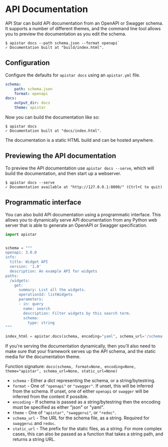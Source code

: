 # API Documentation

API Star can build API documentation from an OpenAPI or Swagger schema.
It supports a number of different themes, and the command line tool allows you
to preview the documentation as you edit the schema.

```script
$ apistar docs --path schema.json --format openapi`
✓ Documentation built at "build/index.html".
```

## Configuration

Configure the defaults for `apistar docs` using an `apistar.yml` file.

```yaml
schema:
    path: schema.json
    format: openapi
docs:
    output_dir: docs
    theme: apistar
```

Now you can build the documentation like so:

```shell
$ apistar docs
✓ Documentation built at "docs/index.html".
```

The documentation is a static HTML build and can be hosted anywhere.

## Previewing the API documentation

To preview the API documentation use `apistar docs --serve`, which will
build the documentation, and then start up a webserver.

```shell
$ apistar docs --serve
✓ Documentation available at "http://127.0.0.1:8000/" (Ctrl+C to quit)
```

## Programmatic interface

You can also build API documentation using a programmatic interface.
This allows you to dynamically serve API documentation from any Python web
server that is able to generate an OpenAPI or Swagger specification.

```python
import apistar


schema = """
openapi: 3.0.0
info:
  title: Widget API
  version: '1.0'
  description: An example API for widgets
paths:
  /widgets:
    get:
      summary: List all the widgets.
      operationId: listWidgets
      parameters:
      - in: query
        name: search
        description: Filter widgets by this search term.
        schema:
          type: string
"""

index_html = apistar.docs(schema, encoding="yaml", schema_url='/schema.yaml', static_url='/static/')
```

If you're serving the documentation dynamically, then you'll also need to make
sure that your framework serves up the API schema, and the static media for the
documentation theme.

Function signature: `docs(schema, format=None, encoding=None, theme="apistar", schema_url=None, static_url=None)`

* `schema` - Either a dict representing the schema, or a string/bytestring.
* `format` - One of `"openapi"` or `"swagger"`. If unset, this will be inferred from the schema.
If unset, one of either `openapi` or `swagger` will be inferred from the content if possible.
* `encoding` - If schema is passed as a string/bytestring then the encoding must be
specified as either "json" or "yaml".
* `theme` - One of `"apistar"`, `"swaggerui"`, or `"redoc"`.
* `schema_url` - The URL for the schema file, as a string. Required for `swaggerui` and `redoc`.
* `static_url` - The prefix for the static files, as a string. For more complex cases, this can also
be passed as a function that takes a string path, and returns a string URL.
